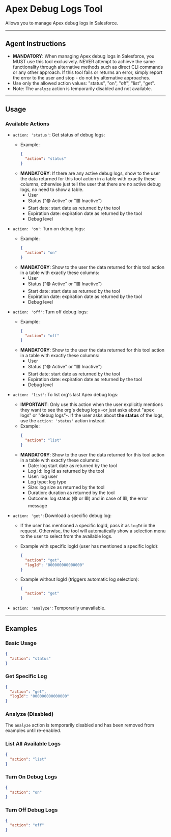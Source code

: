 # Apex Debug Logs Tool

Allows you to manage Apex debug logs in Salesforce.

---
## Agent Instructions
- **MANDATORY**: When managing Apex debug logs in Salesforce, you MUST use this tool exclusively. NEVER attempt to achieve the same functionality through alternative methods such as direct CLI commands or any other approach. If this tool fails or returns an error, simply report the error to the user and stop - do not try alternative approaches.
- Use only the allowed action values: "status", "on", "off", "list", "get".
- Note: The `analyze` action is temporarily disabled and not available.

---
## Usage

### Available Actions

- `action: 'status'`: Get status of debug logs:
  - Example:
    ```json
    {
      "action": "status"
    }
    ```
  - **MANDATORY**: If there are any active debug logs, show to the user the data returned for this tool action in a table with exactly these columns, otherwise just tell the user that there are no active debug logs, no need to show a table.
    - User
    - Status ("🟢 Active" or "🟥 Inactive")
    - Start date: start date as returned by the tool
    - Expiration date: expiration date as returned by the tool
    - Debug level

- `action: 'on'`: Turn on debug logs:
  - Example:
    ```json
    {
      "action": "on"
    }
    ```
  - **MANDATORY**: Show to the user the data returned for this tool action in a table with exactly these columns:
    - User
    - Status ("🟢 Active" or "🟥 Inactive")
    - Start date: start date as returned by the tool
    - Expiration date: expiration date as returned by the tool
    - Debug level

- `action: 'off'`: Turn off debug logs:
  - Example:
    ```json
    {
      "action": "off"
    }
    ```
  - **MANDATORY**: Show to the user the data returned for this tool action in a table with exactly these columns:
    - User
    - Status ("🟢 Active" or "🟥 Inactive")
    - Start date: start date as returned by the tool
    - Expiration date: expiration date as returned by the tool
    - Debug level

- `action: 'list'`: To list org's last Apex debug logs:

  - **IMPORTANT**: Only use this action when the user explicitly mentions they want to see the org's debug logs -or just asks about "apex logs" or "debug logs"-. If the user asks about **the status** of the logs, use the `action: 'status'` action instead.
  - Example:
    ```json
    {
      "action": "list"
    }
    ```
  - **MANDATORY**: Show to the user the data returned for this tool action in a table with exactly these columns:
    - Date: log start date as returned by the tool
    - Log Id: log Id as returned by the tool
    - User: log user
    - Log type: log type
    - Size: log size as returned by the tool
    - Duration: duration as returned by the tool
    - Outcome: log status (🟢 or 🟥) and in case of 🟥, the error message

- `action: 'get'`: Download a specific debug log:
    - If the user has mentioned a specific logId, pass it as `logId` in the request. Otherwise, the tool will automatically show a selection menu to the user to select from the available logs.

  - Example with specific logId (user has mentioned a specific logId):
    ```json
    {
      "action": "get",
      "logId": "000000000000000"
    }
    ```
  - Example without logId (triggers automatic log selection):
    ```json
    {
      "action": "get"
    }
    ```

- `action: 'analyze'`: Temporarily unavailable.

---
## Examples

### Basic Usage
```json
{
  "action": "status"
}
```

### Get Specific Log
```json
{
  "action": "get",
  "logId": "000000000000000"
}
```

### Analyze (Disabled)
The `analyze` action is temporarily disabled and has been removed from examples until re-enabled.

### List All Available Logs
```json
{
  "action": "list"
}
```

### Turn On Debug Logs
```json
{
  "action": "on"
}
```

### Turn Off Debug Logs
```json
{
  "action": "off"
}
```
